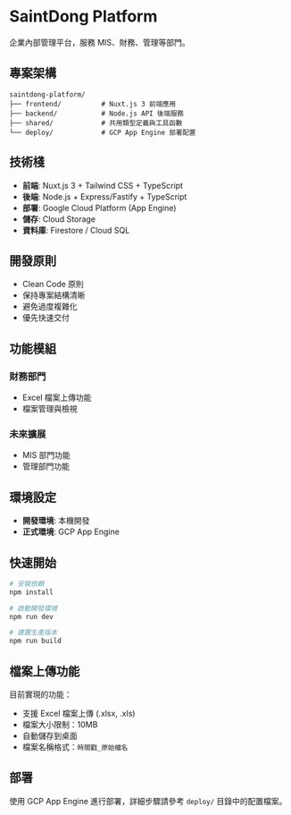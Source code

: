 # SaintDong Platform

企業內部管理平台，服務 MIS、財務、管理等部門。

## 專案架構

```
saintdong-platform/
├── frontend/          # Nuxt.js 3 前端應用
├── backend/           # Node.js API 後端服務
├── shared/            # 共用類型定義與工具函數
└── deploy/            # GCP App Engine 部署配置
```

## 技術棧

- **前端**: Nuxt.js 3 + Tailwind CSS + TypeScript
- **後端**: Node.js + Express/Fastify + TypeScript
- **部署**: Google Cloud Platform (App Engine)
- **儲存**: Cloud Storage
- **資料庫**: Firestore / Cloud SQL

## 開發原則

- Clean Code 原則
- 保持專案結構清晰
- 避免過度複雜化
- 優先快速交付

## 功能模組

### 財務部門

- Excel 檔案上傳功能
- 檔案管理與檢視

### 未來擴展

- MIS 部門功能
- 管理部門功能

## 環境設定

- **開發環境**: 本機開發
- **正式環境**: GCP App Engine

## 快速開始

```bash
# 安裝依賴
npm install

# 啟動開發環境
npm run dev

# 建置生產版本
npm run build
```

## 檔案上傳功能

目前實現的功能：

- 支援 Excel 檔案上傳 (.xlsx, .xls)
- 檔案大小限制：10MB
- 自動儲存到桌面
- 檔案名稱格式：`時間戳_原始檔名`

## 部署

使用 GCP App Engine 進行部署，詳細步驟請參考 `deploy/` 目錄中的配置檔案。
